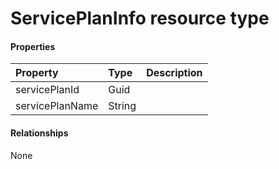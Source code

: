 # ServicePlanInfo resource type



#### Properties
| Property	   | Type	|Description|
|:---------------|:--------|:----------|
|servicePlanId|Guid||
|servicePlanName|String||

#### Relationships
None

